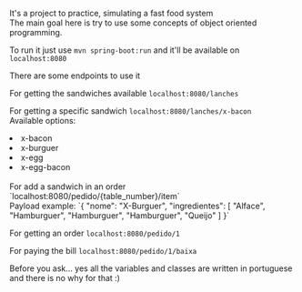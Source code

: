 It's a project to practice, simulating a fast food system <br>
The main goal here is try to use some concepts of object oriented programming. 

To run it just use `mvn spring-boot:run` and it'll be available on `localhost:8080`

There are some endpoints to use it

For getting the sandwiches available `localhost:8080/lanches`

For getting a specific sandwich `localhost:8080/lanches/x-bacon` <br>
Available options:
<li>x-bacon</li>
<li>x-burguer</li>
<li>x-egg</li>
<li>x-egg-bacon</li>
<br>
For add a sandwich in an order `localhost:8080/pedido/{table_number}/item` <br>
Payload example: 
`{
      "nome": "X-Burguer",
      "ingredientes": [
          "Alface",
          "Hamburguer",
          "Hamburguer",
          "Hamburguer",
          "Queijo"
      ]
}`

For getting an order `localhost:8080/pedido/1`

For paying the bill `localhost:8080/pedido/1/baixa`

Before you ask... yes all the variables and classes are written in portuguese and there is no why for that :)